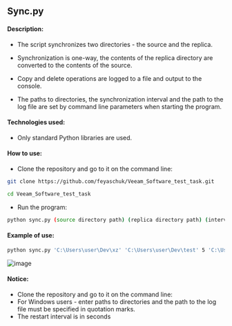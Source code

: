 ## Sync.py

#### Description:
* The script synchronizes two directories - the source and the replica. 
* Synchronization is one-way, the contents of the replica directory are converted to the contents of the source.
* Copy and delete operations are logged to a file and output to the console.

* The paths to directories, the synchronization interval and the path to the log file are set by command line parameters when starting the program.

#### Technologies used:
* Only standard Python libraries are used.
  
#### How to use:

* Clone the repository and go to it on the command line:
```bash
git clone https://github.com/feyaschuk/Veeam_Software_test_task.git
```
```bash
cd Veeam_Software_test_task
```

* Run the program:
```bash
python sync.py (source directory path) (replica directory path) (interval) (path to the log file)
```
#### Example of use:
```bash
python sync.py 'C:\Users\user\Dev\xz' 'C:\Users\user\Dev\test' 5 'C:\Users\user\Dev\sprint13\Log.log'
```
![image](https://user-images.githubusercontent.com/81573309/136705370-586a5a92-2666-4b79-8f91-88b665fc6511.png)

#### Notice:
* Clone the repository and go to it on the command line:
* For Windows users - enter paths to directories and the path to the log file must be specified in quotation marks.
* The restart interval is in seconds
